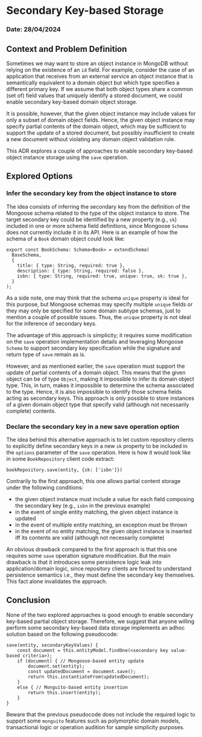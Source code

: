 # Secondary Key-based Storage

### Date: 28/04/2024

## Context and Problem Definition

Sometimes we may want to store an object instance in MongoDB without relying on the existence of an `id` field. For example, consider the case of an application that receives from an external service an object instance that is semantically equivalent to a domain object but which type specifies a different primary key. If we assume that both object types share a common (set of) field values that uniquely identify a stored document, we could enable secondary key-based domain object storage.

It is possible, however, that the given object instance may include values for only a subset of domain object fields. Hence, the given object instance may specify partial contents of the domain object, which may be sufficient to support the update of a stored document, but possibly insufficient to create a new document without violating any domain object validation rule.

This ADR explores a couple of approaches to enable secondary key-based object instance storage using the `save` operation.

## Explored Options

### Infer the secondary key from the object instance to store

The idea consists of inferring the secondary key from the definition of the Mongoose schema related to the type of the object instance to store. The target secondary key could be identified by a new property (e.g., `sk`) included in one or more schema field definitions, since Mongoose `Schema` does not currently include it in its API. Here is an example of how the schema of a `Book` domain object could look like:

```
export const BookSchema: Schema<Book> = extendSchema(
  BaseSchema,
  {
    title: { type: String, required: true },
    description: { type: String, required: false },
    isbn: { type: String, required: true, unique: true, sk: true },
  }
);
```

As a side note, one may think that the schema `unique` property is ideal for this purpose, but Mongoose schemas may specify multiple `unique` fields or they may only be specified for some domain subtype schemas, just to mention a couple of possible issues. Thus, the `unique` property is not ideal for the inference of secondary keys.

The advantage of this approach is simplicity; it requires some modification on the `save` operation implementation details and leveraging Mongoose `Schema` to support secondary key specification while the signature and return type of `save` remain as is.

However, and as mentioned earlier, the `save` operation must support the update of partial contents of a domain object. This means that the given object can be of type `Object`, making it impossible to infer its domain object type. This, in turn, makes it impossible to determine the schema associated to the type. Hence, it is also impossible to identify those schema fields acting as secondary keys. This approach is only possible to store instances of a given domain object type that specify valid (although not necessarily complete) contents.

### Declare the secondary key in a new save operation option

The idea behind this alternative approach is to let custom repository clients to explicitly define secondary keys in a new `sk` property to be included in the `options` parameter of the `save` operation. Here is how it would look like in some `BookRepository` client code extract:

```
bookRepository.save(entity, {sk: ['isbn']})
```

Contrarily to the first approach, this one allows partial content storage under the following conditions:

- the given object instance must include a value for each field composing the secondary key (e.g., `isbn` in the previous example)
- in the event of single entity matching, the given object instance is updated
- in the event of multiple entity matching, an exception must be thrown
- in the event of no entity matching, the given object instance is inserted iff its contents are valid (although not necessarily complete)

An obvious drawback compared to the first approach is that this one requires some `save` operation signature modification. But the main drawback is that it introduces some persistence logic leak into application/domain logic, since repository clients are forced to understand persistence semantics i.e., they must define the secondary key themselves. This fact alone invalidates the approach.

## Conclusion

None of the two explored approaches is good enough to enable secondary key-based partial object storage. Therefore, we suggest that anyone willing perform some secondary key-based data storage implements an adhoc solution based on the following pseudocode:

```
save(entity, secondaryKeyValues) {
	const document = this.entityModel.findOne(<secondary key value-based criteria>);
	if (document) { // Mongoose-based entity update
		document.set(entity);
		const updatedDocument = document.save();
		return this.instantiateFrom(updatedDocument);
	}
	else { // Monguito-based entity insertion
		return this.insert(entity);
	}
}
```

Beware that the previous pseudocode does not include the required logic to support some `monguito` features such as polymorphic domain models, transactional logic or operation audition for sample simplicity purposes.
